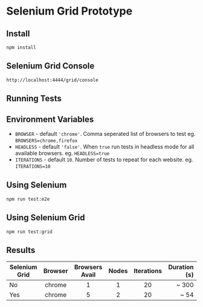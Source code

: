 # Selenium Grid Prototype

## Install
```
npm install
```

## Selenium Grid Console
```
http://localhost:4444/grid/console
```

## Running Tests

## Environment Variables
* `BROWSER` - default `'chrome'`. Comma seperated list of browsers to test eg. `BROWSERS=chrome,firefox`
* `HEADLESS` - default `'false'`. When `true` run tests in headless mode for all available browsers. eg. `HEADLESS=true`
* `ITERATIONS` - default `10`. Number of tests to repeat for each website. eg. `ITERATIONS=10`

## Using Selenium
```
npm run test:e2e
```

## Using Selenium Grid
```
npm run test:grid
```

## Results

| Selenium Grid | Browser | Browsers Avail | Nodes | Iterations | Duration (s) |
| ------------- |:-------:|:--------------:|:-----:|:----------:| ------------:|
| No            | chrome  |       1        |   1   |     20     |        ~ 300 |
| Yes           | chrome  |       5        |   2   |     20     |         ~ 54 |
